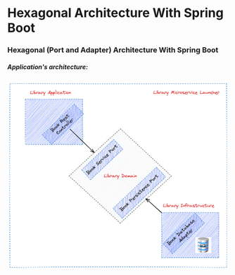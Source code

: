 # Hexagonal Architecture With Spring Boot

### Hexagonal (Port and Adapter) Architecture With Spring Boot

##### Application's architecture:

![img.png](img.png)